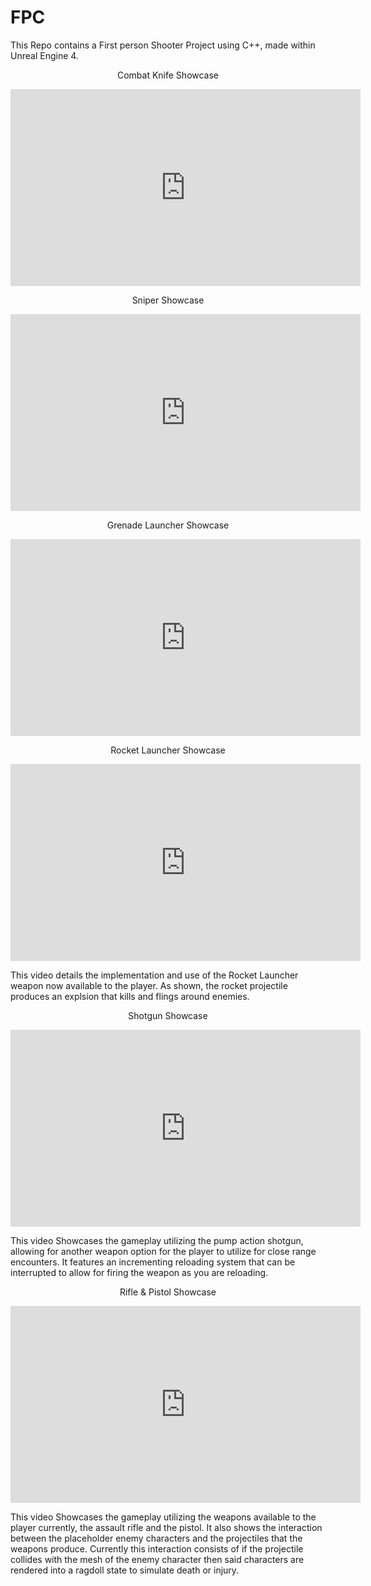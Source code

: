 # FPC
This Repo contains a First person Shooter Project using C++, made within Unreal Engine 4.

<p align="center">
Combat Knife Showcase
</p>

<p align="center">
<iframe width="560" height="315" src="https://www.youtube.com/embed/UJVHkQhvdH0" title="YouTube video player" frameborder="0" allow="accelerometer; autoplay; clipboard-write; encrypted-media; gyroscope; picture-in-picture" allowfullscreen></iframe>
</p>

<p align="center">
Sniper Showcase
</p>

<p align="center">
<iframe width="560" height="315" src="https://www.youtube.com/embed/eHYzK6w9fls" title="YouTube video player" frameborder="0" allow="accelerometer; autoplay; clipboard-write; encrypted-media; gyroscope; picture-in-picture" allowfullscreen></iframe>
</p>

<p align="center">
Grenade Launcher Showcase
</p>

<p align="center">
<iframe width="560" height="315" src="https://www.youtube.com/embed/XLtcTKGQdPY" title="YouTube video player" frameborder="0" allow="accelerometer; autoplay; clipboard-write; encrypted-media; gyroscope; picture-in-picture" allowfullscreen></iframe>
</p>

<p align="center">
Rocket Launcher Showcase
</p>

<p align="center">
<iframe width="560" height="315" src="https://www.youtube.com/embed/ahoeDbGq-94" title="YouTube video player" frameborder="0" allow="accelerometer; autoplay; clipboard-write; encrypted-media; gyroscope; picture-in-picture" allowfullscreen></iframe>
</p>

This video details the implementation and use of the Rocket Launcher weapon now available to the player. As shown, the rocket projectile produces an explsion that kills and flings around enemies.

<p align="center">
Shotgun Showcase
</p>

<p align="center">
<iframe width="560" height="315" src="https://www.youtube.com/embed/cy4gVkLlAww" title="YouTube video player" frameborder="0" allow="accelerometer; autoplay; clipboard-write; encrypted-media; gyroscope; picture-in-picture" allowfullscreen></iframe>
</p>

This video Showcases the gameplay utilizing the pump action shotgun, allowing for another weapon option for the player to utilize for close range encounters. It features an incrementing reloading system that can be interrupted to allow for firing the weapon as you are reloading.

<p align="center">
Rifle & Pistol Showcase
</p>

<p align="center">
<iframe width="560" height="315" src="https://www.youtube.com/embed/lCWXKT611MM" title="YouTube video player" frameborder="0" allow="accelerometer; autoplay; clipboard-write; encrypted-media; gyroscope; picture-in-picture" allowfullscreen></iframe>
</p>

This video Showcases the gameplay utilizing the weapons available to the player currently, the assault rifle and the pistol. It also shows the interaction between the placeholder enemy characters and the projectiles that the weapons produce. Currently this interaction consists of if the projectile collides with the mesh of the enemy character then said characters are rendered into a ragdoll state to simulate death or injury.
